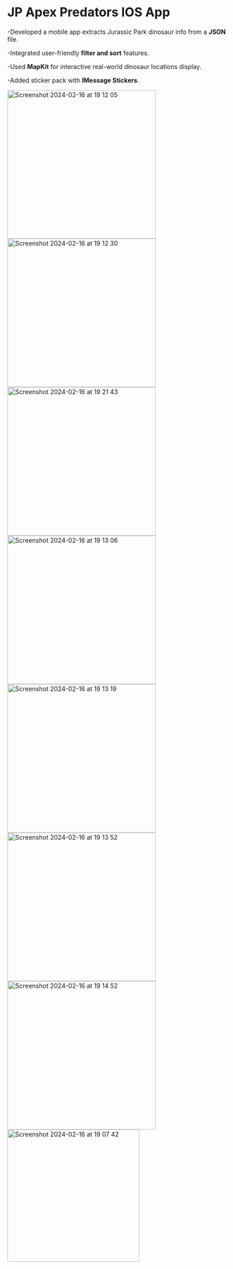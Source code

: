 # JP Apex Predators IOS App

-Developed a mobile app extracts Jurassic Park dinosaur info from a **JSON** file.

-Integrated user-friendly **filter and sort** features.

-Used **MapKit** for interactive real-world dinosaur locations display.

-Added sticker pack with **IMessage Stickers**. 

<img width="337" alt="Screenshot 2024-02-16 at 19 12 05" src="https://github.com/esmakocak/JPApexPredators/assets/101140922/f999e534-179f-47fe-9304-c6cb86a73f26">
<img width="337" alt="Screenshot 2024-02-16 at 19 12 30" src="https://github.com/esmakocak/JPApexPredators/assets/101140922/de94dd29-e228-4870-bb8b-ee4d532c70f2">


<img width="337" alt="Screenshot 2024-02-16 at 19 21 43" src="https://github.com/esmakocak/JPApexPredators/assets/101140922/ef392a36-251d-4bbf-8dfc-618d28af3f1c">
<img width="337" alt="Screenshot 2024-02-16 at 19 13 06" src="https://github.com/esmakocak/JPApexPredators/assets/101140922/3b09023e-a16f-4044-986e-bfb0e6299e44">


<img width="337" alt="Screenshot 2024-02-16 at 19 13 19" src="https://github.com/esmakocak/JPApexPredators/assets/101140922/1bde88df-d8fc-4d87-a57e-6aebe57fd15e">
<img width="337" alt="Screenshot 2024-02-16 at 19 13 52" src="https://github.com/esmakocak/JPApexPredators/assets/101140922/89d370c2-7e84-4d90-9631-4f90c920ec59">


<img width="337" alt="Screenshot 2024-02-16 at 19 14 52" src="https://github.com/esmakocak/JPApexPredators/assets/101140922/5369d521-47ec-4c4d-a1bc-fa8eacabff7a">
<img width="300" alt="Screenshot 2024-02-16 at 19 07 42" src="https://github.com/esmakocak/JPApexPredators/assets/101140922/e10f7b64-8895-4601-a539-b07d59a73c71">

